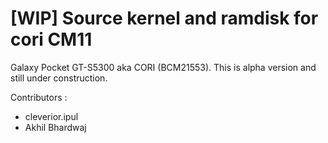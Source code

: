 [WIP] Source kernel and ramdisk for cori CM11
=============================

Galaxy Pocket GT-S5300 aka CORI (BCM21553).
This is alpha version and still under construction.

Contributors :
- cleverior.ipul
- Akhil Bhardwaj

